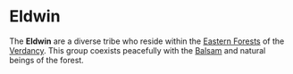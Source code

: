 # Eldwin

The **Eldwin** are a diverse tribe who reside within the [Eastern Forests](../../mote/esterfell/lenya/eastern-forests.md) of the [Verdancy](verdancy.md). This group coexists peacefully with the [Balsam](balsam.md) and natural beings of the forest.
